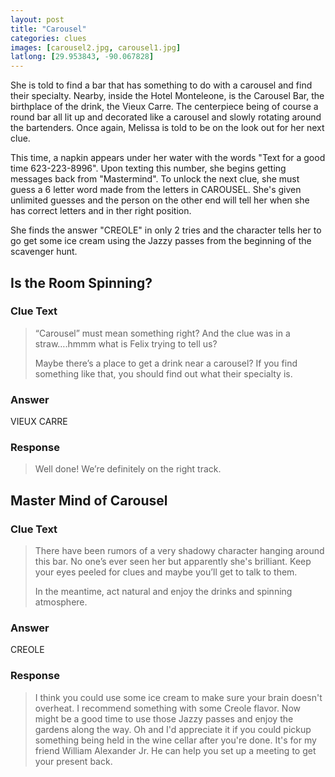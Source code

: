 ```yaml
---
layout: post
title: "Carousel"
categories: clues
images: [carousel2.jpg, carousel1.jpg]
latlong: [29.953843, -90.067828]
---
```


She is told to find a bar that has something to do with a carousel and find their specialty. Nearby, inside the Hotel Monteleone, is the Carousel Bar, the birthplace of the drink, the Vieux Carre. The centerpiece being of course a round bar all lit up and decorated like a carousel and slowly rotating around the bartenders. Once again, Melissa is told to be on the look out for her next clue.

This time, a napkin appears under her water with the words "Text for a good time 623-223-8996". Upon texting this number, she begins getting messages back from "Mastermind". To unlock the next clue, she must guess a 6 letter word made from the letters in CAROUSEL. She's given unlimited guesses and the person on the other end will tell her when she has correct letters and in ther right position. 

She finds the answer "CREOLE" in only 2 tries and the character tells her to go get some ice cream using the Jazzy passes from the beginning of the scavenger hunt.

<!--excerpt-->

## Is the Room Spinning?
### Clue Text
><p>“Carousel” must mean something right? And the clue was in a straw….hmmm what is Felix trying to tell us?</p><p>Maybe there’s a place to get a drink near a carousel? If you find something like that, you should find out what their specialty is.</p>

### Answer
VIEUX CARRE

### Response
>Well done! We’re definitely on the right track.

## Master Mind of Carousel
### Clue Text
><p>There have been rumors of a very shadowy character hanging around this bar. No one’s ever seen her but apparently she's brilliant. Keep your eyes peeled for clues and maybe you’ll get to talk to them.</p><p>In the meantime, act natural and enjoy the drinks and spinning atmosphere.</p>

### Answer
CREOLE

### Response
>I think you could use some ice cream to make sure your brain doesn't overheat. I recommend something with some Creole flavor. Now might be a good time to use those Jazzy passes and enjoy the gardens along the way. Oh and I'd appreciate it if you could pickup something being held in the wine cellar after you're done. It's for my friend William Alexander Jr. He can help you set up a meeting to get your present back.